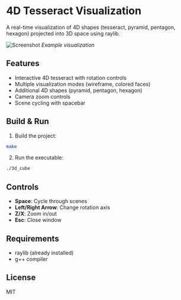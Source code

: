 # 4D Tesseract Visualization

A real-time visualization of 4D shapes (tesseract, pyramid, pentagon, hexagon) projected into 3D space using raylib.

![Screenshot](screenshot.png) *Example visualization*

## Features
- Interactive 4D tesseract with rotation controls
- Multiple visualization modes (wireframe, colored faces)
- Additional 4D shapes (pyramid, pentagon, hexagon)
- Camera zoom controls
- Scene cycling with spacebar

## Build & Run

1. Build the project:
```bash
make
```

2. Run the executable:
```bash
./3d_cube
```

## Controls
- **Space**: Cycle through scenes
- **Left/Right Arrow**: Change rotation axis
- **Z/X**: Zoom in/out
- **Esc**: Close window

## Requirements
- raylib (already installed)
- g++ compiler

## License
MIT
